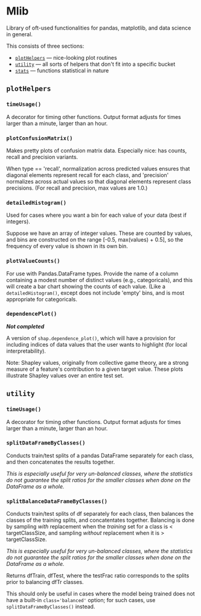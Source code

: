 # Mlib

Library of oft-used functionalities for pandas, matplotlib, and data science in general.

This consists of three sections:

* [`plotHelpers`](#plothelpers) &mdash; nice-looking plot routines
* [`utility`](*utility) &mdash; all sorts of helpers that don't fit into a specific bucket
* [`stats`](*stats) &mdash; functions statistical in nature

## `plotHelpers`

### `timeUsage()`

A decorator for timing other functions. Output format adjusts for times
larger than a minute, larger than an hour.

### `plotConfusionMatrix()`

Makes pretty plots of confusion matrix data.
Especially nice: has counts, recall and precision variants.

When type == 'recall', normalization across predicted values ensures that diagonal elements represent recall for each class, and 'precision' normalizes across actual values so that diagonal elements represent class precisions.
(For recall and precision, max values are 1.0.)

### `detailedHistogram()`

Used for cases where you want a bin for each value of your data (best if integers).

Suppose we have an array of integer values.
These are counted by values, and bins are constructed on the range [-0.5, max(values) + 0.5], so the frequency of every value is shown in its own bin.

### `plotValueCounts()`

For use with Pandas.DataFrame types.
Provide the name of a column containing a modest number of distinct values (e.g., categoricals), and this will create a bar chart showing the counts of each value. (Like a `detailedHistogram()`, except does not include 'empty' bins, and is most appropriate for categoricals.

### `dependencePlot()`

***Not completed***

A version of `shap.dependence_plot()`, which will have a provision for including indices of data values that the user wants to highlight (for local interpretability).

Note: Shapley values, originally from collective game theory, are a strong measure of a feature's contribution to a given target value.
These plots illustrate Shapley values over an entire test set.

## `utility`

### `timeUsage()`

A decorator for timing other functions. Output format adjusts for times
larger than a minute, larger than an hour.

### `splitDataFrameByClasses()`

Conducts train/test splits of a pandas DataFrame separately for each class, and then concatenates the results together.

*This is especially useful for very un-balanced classes, where the statistics do not guarantee the split ratios for the smaller classes when done on the DataFrame as a whole.*

### `splitBalanceDataFrameByClasses()`

Conducts train/test splits of df separately for each class, then balances the classes of the training splits, and concatentates together.
Balancing is done by sampling *with* replacement when the *training* set for a class is < targetClassSize, and sampling *without* replacement when it is > targetClassSize.

*This is especially useful for very un-balanced classes, where the statistics do not guarantee the split ratios for the smaller classes when done on the DataFrame as a whole.*

Returns dfTrain, dfTest, where the testFrac ratio corresponds to the splits prior to balancing dfTr classes.
 
This should only be useful in cases where the model being trained does not have a built-in `class='balanced'` option; for such cases, use `splitDataFrameByClasses()` instead.

